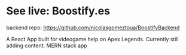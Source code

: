 # See live: Boostify.es

backend repo: https://github.com/nicolasgomeztoua/BoostifyBackend

A React App built for videogame help on Apex Legends. Currently still adding content. MERN stack app
